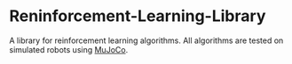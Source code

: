 # Reninforcement-Learning-Library
A library for reinforcement learning algorithms. All algorithms are tested on simulated robots using [MuJoCo](http://www.mujoco.org/).
